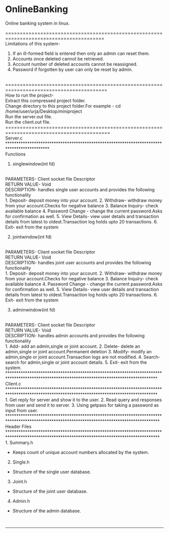 # OnlineBanking
Online banking system in linux.

========================================================================================
<br/>
Limitations of this system-
<br/>
1. If an ill-formed field is entered then only an admin can reset them.
2. Accounts once deleted cannot be retrieved.
3. Account number of deleted accounts cannot be reassigned.
4. Password if forgotten by user can only be reset by admin.
<br/>
=========================================================================================
<br/>
How to run the project-
<br/>
Extract this compressed project folder.
<br/>
Change directory to this project folder.For example - cd /home/user/urja/Desktop/miniproject
<br/>
Run the server.out file.
<br/>
Run the client.out file.
<br/>
==========================================================================================
<br/>
Server.c
<br/>
*******************************************************************************************
<br/>
Functions 

1. singlewindow(int fd)
<br/>
PARAMETERS- Client socket file Descriptor
<br/>
RETURN VALUE- Void
<br/>
DESCRIPTION- handles single user accounts and provides the following functionality
<br/>
1. Deposit- deposit money into your account.
2. Withdraw- withdraw money from your account.Checks for negative balance
3. Balance Inquiry- check available balance
4. Password Change - change the current password.Asks for confirmation as well.
5. View Details- view user details and transaction details from latest to oldest.Transaction log holds upto 20 transactions.
6. Exit- exit from the system

2. jointwindow(int fd)
<br/>
PARAMETERS- Client socket file Descriptor
<br/>
RETURN VALUE- Void
<br/>
DESCRIPTION- handles joint user accounts and provides the following functionality
<br/>
1. Deposit- deposit money into your account.
2. Withdraw- withdraw money from your account.Checks for negative balance
3. Balance Inquiry- check available balance
4. Password Change - change the current password.Asks for confirmation as well.
5. View Details- view user details and transaction details from latest to oldest.Transaction log holds upto 20 transactions.
6. Exit- exit from the system

3. adminwindow(int fd)

<br/>
PARAMETERS- Client socket file Descriptor
<br/>
RETURN VALUE- Void
<br/>
DESCRIPTION- handles admin accounts and provides the following functionality
<br/>
1. Add- add an admin,single or joint account.
2. Delete- delete an admin,single or joint account.Permanent deletion
3. Modify- modify an admin,single or joint account.Transaction logs are not modified.
4. Search- search for admin,single or joint account details.
5. Exit- exit from the system.
<br/>
********************************************************************************************************************************************
<br/>
Client.c
<br/>
********************************************************************************************************************************************
<br/>
1. Get reply for server and show it to the user.
2. Read query and responses from user and send it to server.
3. Using getpass for taking a password as input from user.
<br/>
*********************************************************************************************************************************************
<br/>
Header Files
<br/>
*********************************************************************************************************************************************
<br/>
1. Summary.h

* Keeps count of unique account numbers allocated by the system.

2. Single.h

* Structure of the single user database.

3. Joint.h

* Structure of the joint user database.

4. Admin.h

* Structure of the admin database.
<br/>

**********************************************************************************************************************************************
